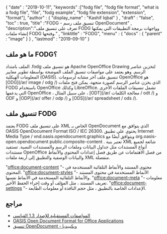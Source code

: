 {
  "date" : "2019-10-11",
  "keywords" :["fodg file", "fodg file format", "what is a fodg file", "file", "fodg example", "fodg file extension", "extension", "format"],
  "author" : {
    "display_name" : "Kashif Iqbal"
} ,
  "draft" : "false",
  "toc" : true,
  "title" :"FODG - تنسيق ملف رسم OpenDocument" ,
  "description":"تعرف على تنسيق ملف FODG وواجهات برمجة التطبيقات التي يمكنها إنشاء ملفات FODG وفتحها." ,
  "linktitle" : "FODG",
  "menu" : {
    "docs" : {
      "parent" : "image"
}
} ,
  "lastmod" : "2019-09-10"
}

## ما هو ملف FODG؟

الملف بامتداد .fodg هو تنسيق ملف Apache OpenOffice Drawing لتخزين عناصر الرسم. وهو يعتمد على مواصفات تنسيق الملف الموضحة بواسطة تطوير معايير المعلومات الهيكلية (OASIS). تنسيق ملف آخر مشابه لرسومات OpenOffice هو [ODG](/ar/ image / odg /) الذي يخزن عناصر الرسم كصورة متجهة. يمكن فتح ملفات FODG باستخدام OpenOffice وكذلك LibreOffice. تشمل تنسيقات الملفات الأخرى التي يدعمها OpenOffice ، على سبيل المثال ، [ODT](/ar/ معالجة الكلمات / odt /) و ODF و [ODP](/ar/ offer / odp /) و [ODS](/ar/ spreadsheet / ods /).

## تنسيق ملف FODG

يعتمد FODG على تنسيق ملف XML الخاص بـ OpenDocument الذي يتوافق مع OASIS OpenDocument Format ISO / IEC 26300. يحتوي على تطبيق Internet Media Type / vnd.oasis.opendocument.graphics ويتوافق أيضًا مع org.oasis-open.opendocument public.composite-content . تعتبر بنية XML شائعة لجميع أنواع المستندات مثل جداول البيانات وملفات الرسم والمستندات النصية. تستفيد مستندات OpenOffice من فصل الاهتمامات عن طريق فصل إعدادات المحتوى والأنماط والبيانات الوصفية والتطبيق إلى أربعة ملفات XML منفصلة.

"<office:document-content> "- محتوى المستند والأنماط التلقائية المستخدمة في المحتوى.
"<office:document-styles> "- الأنماط المستخدمة في محتوى المستند والأنماط التلقائية المستخدمة في الأنماط نفسها.
"<office:document-meta> "- معلومات تعريف المستند ، مثل المؤلف أو وقت إجراء الحفظ الأخير.
"<office:document-settings> "- الإعدادات الخاصة بالتطبيق ، مثل حجم النافذة أو معلومات الطابعة.

## مراجع ##
* [المواصفات المستقبلية للإصدار 1.3 القياسي](https://docs.oasis-open.org/office/OpenDocument/v1.3/cs01/OpenDocument-v1.3-cs01.zip)
* [OASIS Open Document Format for Office Applications](https://www.oasis-open.org/committee/tc_home.php؟wg_abbrev=office)
* [تنسيق OpenDocument - ويكيبيديا](https://en.wikipedia.org/wiki/OpenDocument)

